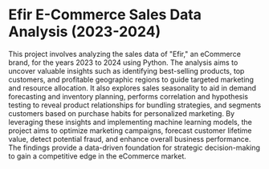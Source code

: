 # Efir E-Commerce Sales Data Analysis (2023-2024)

This project involves analyzing the sales data of "Efir," an eCommerce brand, for the years 2023 to 2024 using Python. The analysis aims to uncover valuable insights such as identifying best-selling products, top customers, and profitable geographic regions to guide targeted marketing and resource allocation. It also explores sales seasonality to aid in demand forecasting and inventory planning, performs correlation and hypothesis testing to reveal product relationships for bundling strategies, and segments customers based on purchase habits for personalized marketing. By leveraging these insights and implementing machine learning models, the project aims to optimize marketing campaigns, forecast customer lifetime value, detect potential fraud, and enhance overall business performance. The findings provide a data-driven foundation for strategic decision-making to gain a competitive edge in the eCommerce market.
